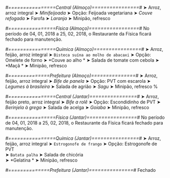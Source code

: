 
*#================Central (Almoço)================#*
➤ Arroz, arroz integral
➤ *Minifeijoada*
➤ Opção: Feijoada vegetariana
➤ *Couve refogada*
➤ Farofa
➤ *Laranja*
➤ Minipão, refresco

*#================Física (Almoço)=================#*
No período de 04, 01, 2018 a 25, 02, 2018, o Restaurante da Física ficará fechado para manutenção.

*#================Química (Almoço)================#*
➤ Arroz, feijão, arroz integral
➤ `Bisteca suína ao molho de abacaxi`
➤ Opção: Omelete de forno
➤ *Couve ao alho *
➤ Salada de tomate com cebola 
➤ *Maçã   *
➤ Minipão, refresco

*#==============Prefeitura (Almoço)===============#*
➤ Arroz, feijão, arroz integral
➤ *Bife de panela*
➤ Opção: PVT com escarola
➤ *Legumes à brasileira*
➤ Salada de agrião
➤ *Sagu*
➤ Minipão, refresco
%

*#================Central (Jantar)================#*
➤ Arroz, feijão preto, arroz integral
➤ *Bife a rolê*
➤ Opção: Escondidinho de PVT
➤ *Berinjela à grega*
➤ Salada de acelga
➤ *Goiaba*
➤ Minipão, refresco

*#================Física (Jantar)=================#*
No período de 04, 01, 2018 a 25, 02, 2018, o Restaurante da Física ficará fechado para manutenção.

*#================Química (Jantar)================#*
➤ Arroz, feijão, arroz integral
➤ `Estrogonofe de frango`
➤ Opção: Estrogonofe de PVT  
➤ `Batata palha`
➤ Salada de chicória    
➤ *Gelatina *
➤ Minipão, refresco

*#==============Prefeitura (Jantar)===============#*
Fechado
